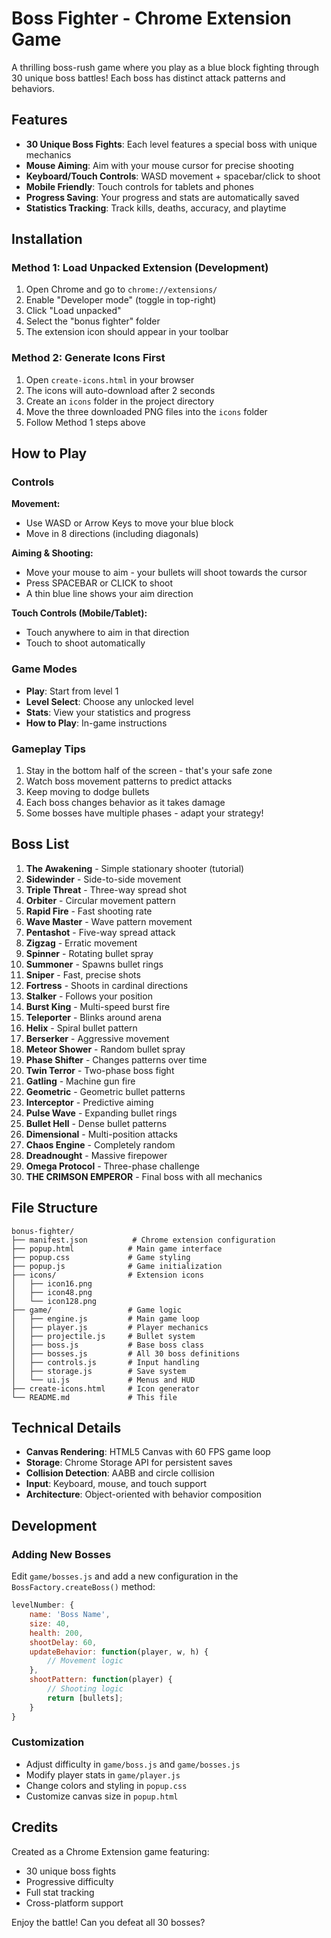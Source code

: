 # Boss Fighter - Chrome Extension Game

A thrilling boss-rush game where you play as a blue block fighting through 30 unique boss battles! Each boss has distinct attack patterns and behaviors.

## Features

- **30 Unique Boss Fights**: Each level features a special boss with unique mechanics
- **Mouse Aiming**: Aim with your mouse cursor for precise shooting
- **Keyboard/Touch Controls**: WASD movement + spacebar/click to shoot
- **Mobile Friendly**: Touch controls for tablets and phones
- **Progress Saving**: Your progress and stats are automatically saved
- **Statistics Tracking**: Track kills, deaths, accuracy, and playtime

## Installation

### Method 1: Load Unpacked Extension (Development)

1. Open Chrome and go to `chrome://extensions/`
2. Enable "Developer mode" (toggle in top-right)
3. Click "Load unpacked"
4. Select the "bonus fighter" folder
5. The extension icon should appear in your toolbar

### Method 2: Generate Icons First

1. Open `create-icons.html` in your browser
2. The icons will auto-download after 2 seconds
3. Create an `icons` folder in the project directory
4. Move the three downloaded PNG files into the `icons` folder
5. Follow Method 1 steps above

## How to Play

### Controls

**Movement:**
- Use WASD or Arrow Keys to move your blue block
- Move in 8 directions (including diagonals)

**Aiming & Shooting:**
- Move your mouse to aim - your bullets will shoot towards the cursor
- Press SPACEBAR or CLICK to shoot
- A thin blue line shows your aim direction

**Touch Controls (Mobile/Tablet):**
- Touch anywhere to aim in that direction
- Touch to shoot automatically

### Game Modes

- **Play**: Start from level 1
- **Level Select**: Choose any unlocked level
- **Stats**: View your statistics and progress
- **How to Play**: In-game instructions

### Gameplay Tips

1. Stay in the bottom half of the screen - that's your safe zone
2. Watch boss movement patterns to predict attacks
3. Keep moving to dodge bullets
4. Each boss changes behavior as it takes damage
5. Some bosses have multiple phases - adapt your strategy!

## Boss List

1. **The Awakening** - Simple stationary shooter (tutorial)
2. **Sidewinder** - Side-to-side movement
3. **Triple Threat** - Three-way spread shot
4. **Orbiter** - Circular movement pattern
5. **Rapid Fire** - Fast shooting rate
6. **Wave Master** - Wave pattern movement
7. **Pentashot** - Five-way spread attack
8. **Zigzag** - Erratic movement
9. **Spinner** - Rotating bullet spray
10. **Summoner** - Spawns bullet rings
11. **Sniper** - Fast, precise shots
12. **Fortress** - Shoots in cardinal directions
13. **Stalker** - Follows your position
14. **Burst King** - Multi-speed burst fire
15. **Teleporter** - Blinks around arena
16. **Helix** - Spiral bullet pattern
17. **Berserker** - Aggressive movement
18. **Meteor Shower** - Random bullet spray
19. **Phase Shifter** - Changes patterns over time
20. **Twin Terror** - Two-phase boss fight
21. **Gatling** - Machine gun fire
22. **Geometric** - Geometric bullet patterns
23. **Interceptor** - Predictive aiming
24. **Pulse Wave** - Expanding bullet rings
25. **Bullet Hell** - Dense bullet patterns
26. **Dimensional** - Multi-position attacks
27. **Chaos Engine** - Completely random
28. **Dreadnought** - Massive firepower
29. **Omega Protocol** - Three-phase challenge
30. **THE CRIMSON EMPEROR** - Final boss with all mechanics

## File Structure

```
bonus-fighter/
├── manifest.json          # Chrome extension configuration
├── popup.html            # Main game interface
├── popup.css             # Game styling
├── popup.js              # Game initialization
├── icons/                # Extension icons
│   ├── icon16.png
│   ├── icon48.png
│   └── icon128.png
├── game/                 # Game logic
│   ├── engine.js         # Main game loop
│   ├── player.js         # Player mechanics
│   ├── projectile.js     # Bullet system
│   ├── boss.js           # Base boss class
│   ├── bosses.js         # All 30 boss definitions
│   ├── controls.js       # Input handling
│   ├── storage.js        # Save system
│   └── ui.js             # Menus and HUD
├── create-icons.html     # Icon generator
└── README.md             # This file
```

## Technical Details

- **Canvas Rendering**: HTML5 Canvas with 60 FPS game loop
- **Storage**: Chrome Storage API for persistent saves
- **Collision Detection**: AABB and circle collision
- **Input**: Keyboard, mouse, and touch support
- **Architecture**: Object-oriented with behavior composition

## Development

### Adding New Bosses

Edit `game/bosses.js` and add a new configuration in the `BossFactory.createBoss()` method:

```javascript
levelNumber: {
    name: 'Boss Name',
    size: 40,
    health: 200,
    shootDelay: 60,
    updateBehavior: function(player, w, h) {
        // Movement logic
    },
    shootPattern: function(player) {
        // Shooting logic
        return [bullets];
    }
}
```

### Customization

- Adjust difficulty in `game/boss.js` and `game/bosses.js`
- Modify player stats in `game/player.js`
- Change colors and styling in `popup.css`
- Customize canvas size in `popup.html`

## Credits

Created as a Chrome Extension game featuring:
- 30 unique boss fights
- Progressive difficulty
- Full stat tracking
- Cross-platform support

Enjoy the battle! Can you defeat all 30 bosses?

